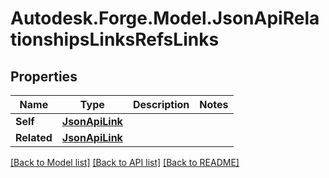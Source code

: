 # Autodesk.Forge.Model.JsonApiRelationshipsLinksRefsLinks
## Properties

Name | Type | Description | Notes
------------ | ------------- | ------------- | -------------
**Self** | [**JsonApiLink**](JsonApiLink.md) |  | 
**Related** | [**JsonApiLink**](JsonApiLink.md) |  | 

[[Back to Model list]](../README.md#documentation-for-models) [[Back to API list]](../README.md#documentation-for-api-endpoints) [[Back to README]](../README.md)

